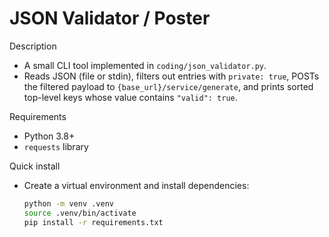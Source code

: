 # JSON Validator / Poster

Description
- A small CLI tool implemented in `coding/json_validator.py`.
- Reads JSON (file or stdin), filters out entries with `private: true`, POSTs the filtered payload to `{base_url}/service/generate`, and prints sorted top-level keys whose value contains `"valid": true`.

Requirements
- Python 3.8+
- `requests` library

Quick install
- Create a virtual environment and install dependencies:
  ```bash
  python -m venv .venv
  source .venv/bin/activate
  pip install -r requirements.txt